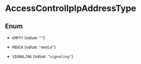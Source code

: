 

# AccessControlIpIpAddressType

## Enum


* `EMPTY` (value: `""`)

* `MEDIA` (value: `"media"`)

* `SIGNALING` (value: `"signaling"`)



